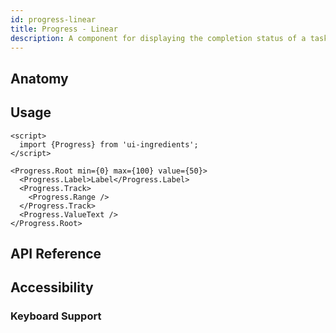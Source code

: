 ```yaml
---
id: progress-linear
title: Progress - Linear
description: A component for displaying the completion status of a task or process.
---
```


## Anatomy

## Usage

```svelte
<script>
  import {Progress} from 'ui-ingredients';
</script>

<Progress.Root min={0} max={100} value={50}>
  <Progress.Label>Label</Progress.Label>
  <Progress.Track>
    <Progress.Range />
  </Progress.Track>
  <Progress.ValueText />
</Progress.Root>
```

## API Reference

## Accessibility

### Keyboard Support
